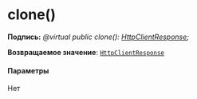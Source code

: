 # <a name="clone"></a>clone()






**Подпись:** _@virtual public clone(): [HttpClientResponse](../sp-http/httpclientresponse.md);_

**Возвращаемое значение**: [`HttpClientResponse`](../sp-http/httpclientresponse.md)





#### <a name="parameters"></a>Параметры
Нет


